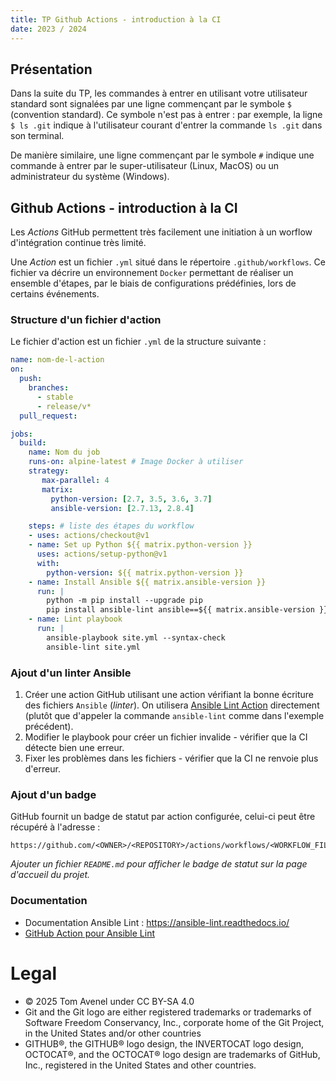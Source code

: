 ```yaml
---
title: TP Github Actions - introduction à la CI
date: 2023 / 2024
---
```


## Présentation

Dans la suite du TP, les commandes à entrer en utilisant votre utilisateur standard sont signalées par une ligne commençant par le symbole `$` (convention standard). Ce symbole n'est pas à entrer : par exemple, la ligne `$ ls .git` indique à l'utilisateur courant d'entrer la commande `ls .git` dans son terminal.

De manière similaire, une ligne commençant par le symbole `#` indique une commande à entrer par le super-utilisateur (Linux, MacOS) ou un administrateur du système (Windows).

## Github Actions - introduction à la CI

Les _Actions_ GitHub permettent très facilement une initiation à un worflow d'intégration continue très limité.

Une _Action_ est un fichier `.yml` situé dans le répertoire `.github/workflows`. Ce fichier va décrire un environnement `Docker` permettant de réaliser un ensemble d'étapes, par le biais de configurations prédéfinies, lors de certains événements.

### Structure d'un fichier d'action

Le fichier d'action est un fichier `.yml` de la structure suivante :

```yml
name: nom-de-l-action
on:
  push:
    branches:
      - stable
      - release/v*
  pull_request:

jobs:
  build:
    name: Nom du job
    runs-on: alpine-latest # Image Docker à utiliser
    strategy:
       max-parallel: 4
       matrix:
         python-version: [2.7, 3.5, 3.6, 3.7]
         ansible-version: [2.7.13, 2.8.4]

    steps: # liste des étapes du workflow
    - uses: actions/checkout@v1
    - name: Set up Python ${{ matrix.python-version }}
      uses: actions/setup-python@v1
      with:
        python-version: ${{ matrix.python-version }}
    - name: Install Ansible ${{ matrix.ansible-version }}
      run: |
        python -m pip install --upgrade pip
        pip install ansible-lint ansible==${{ matrix.ansible-version }}
    - name: Lint playbook
      run: |
        ansible-playbook site.yml --syntax-check
        ansible-lint site.yml
```

### Ajout d'un linter Ansible

1. Créer une action GitHub utilisant une action vérifiant la bonne écriture des fichiers `Ansible` (_linter_). On utilisera [Ansible Lint Action][ansible-lint-action] directement (plutôt que d'appeler la commande `ansible-lint` comme dans l'exemple précédent).
2. Modifier le playbook pour créer un fichier invalide - vérifier que la CI détecte bien une erreur.
3. Fixer les problèmes dans les fichiers - vérifier que la CI ne renvoie plus d'erreur.

### Ajout d'un badge

GitHub fournit un badge de statut par action configurée, celui-ci peut être récupéré à l'adresse :

```
https://github.com/<OWNER>/<REPOSITORY>/actions/workflows/<WORKFLOW_FILE>/badge.svg
```

_Ajouter un fichier `README.md` pour afficher le badge de statut sur la page d'accueil du projet._

### Documentation

- Documentation Ansible Lint : <https://ansible-lint.readthedocs.io/>
- [GitHub Action pour Ansible Lint][ansible-lint-action]

[ansible-lint-action]: https://github.com/ansible/ansible-lint

# Legal

- © 2025 Tom Avenel under CC  BY-SA 4.0
- Git and the Git logo are either registered trademarks or trademarks of Software Freedom Conservancy, Inc., corporate home of the Git Project, in the United States and/or other countries
- GITHUB®, the GITHUB® logo design, the INVERTOCAT logo design, OCTOCAT®, and the OCTOCAT® logo design are trademarks of GitHub, Inc., registered in the United States and other countries.

